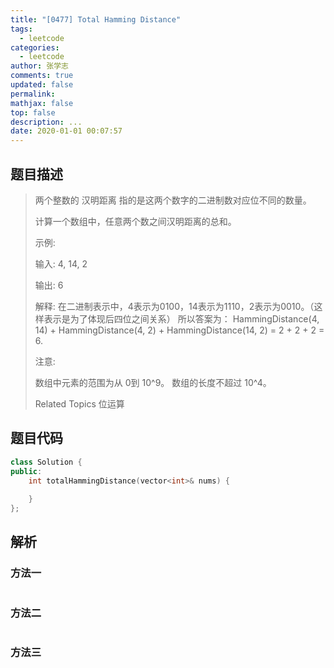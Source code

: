 ```yaml
---
title: "[0477] Total Hamming Distance"
tags:
  - leetcode
categories:
  - leetcode
author: 张学志
comments: true
updated: false
permalink:
mathjax: false
top: false
description: ...
date: 2020-01-01 00:07:57
---
```


## 题目描述

> 两个整数的 汉明距离 指的是这两个数字的二进制数对应位不同的数量。 
> 
> 计算一个数组中，任意两个数之间汉明距离的总和。 
> 
> 示例: 
> 
> 
> 输入: 4, 14, 2
> 
> 输出: 6
> 
> 解释: 在二进制表示中，4表示为0100，14表示为1110，2表示为0010。（这样表示是为了体现后四位之间关系）
> 所以答案为：
> HammingDistance(4, 14) + HammingDistance(4, 2) + HammingDistance(14, 2) = 2 + 2 + 2 = 6.
> 
> 
> 注意: 
> 
> 
> 数组中元素的范围为从 0到 10^9。 
> 数组的长度不超过 10^4。 
> 
> Related Topics 位运算

## 题目代码

```cpp
class Solution {
public:
    int totalHammingDistance(vector<int>& nums) {
        
    }
};
```

## 解析

### 方法一

```cpp

```

### 方法二

```cpp

```

### 方法三

```cpp

```

